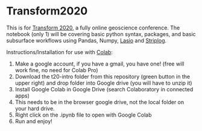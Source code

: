 # Transform2020

This is for [Transform 2020](https://transform2020.sched.com/), a fully online geoscience conference. The notebook (only 1) will be covering basic python syntax, packages, and basic subsurface workflows using Pandas, Numpy, [Lasio](https://github.com/kinverarity1/lasio) and [Striplog](https://github.com/agile-geoscience/striplog). 

Instructions/Installation for use with [Colab](https://colab.research.google.com/notebooks/basic_features_overview.ipynb):

1. Make a google account, if you have a gmail, you have one! (free will work fine, no need for Colab Pro)
2. Download the t20-intro folder from this repository (green button in the upper right) and drop folder into Google drive (you will have to unzip it)
3. Install Google Colab in Google Drive (search Colaboratory in connected apps)
4. This needs to be in the browser google drive, not the local folder on your hard drive.
5. Right click on the .ipynb file to open with Google Colab
6. Run and enjoy!
